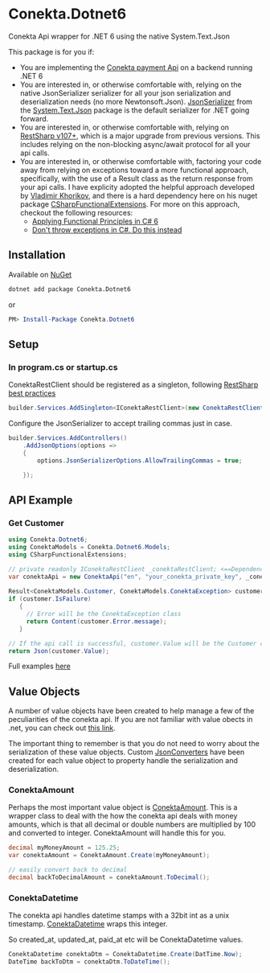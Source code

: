 # Conekta.Dotnet6

Conekta Api wrapper for .NET 6 using the native System.Text.Json

This package is for you if:

- You are implementing the [Conekta payment Api](https://developers.conekta.com/reference/autenticaci%C3%B3n) on a backend running .NET 6
- You are interested in, or otherwise comfortable with, relying on the native JsonSerializer serializer for all your json serialization and deserialization needs (no more Newtonsoft.Json). [JsonSerializer](https://docs.microsoft.com/en-us/dotnet/api/system.text.json.jsonserializer?view=net-6.0) from the [System.Text.Json](https://docs.microsoft.com/en-us/dotnet/api/system.text.json?view=net-6.0) package is the default serializer for .NET going forward.
- You are interested in, or otherwise comfortable with, relying on [RestSharp v107+](https://restsharp.dev/v107/#restsharp-v107), which is a major upgrade from previous versions.  This includes relying on the non-blocking async/await protocol for all your api calls.
- You are interested in, or otherwise comfortable with, factoring your code away from relying on exceptions toward a more functional approach, specifically, with the use of a Result class as the return response from your api calls.  I have explicity adopted the helpful approach developed by [Vladimir Khorikov](https://enterprisecraftsmanship.com),
  and there is a hard dependency here on his nuget package [CSharpFunctionalExtensions](https://www.nuget.org/packages/CSharpFunctionalExtensions/). For more on this approach, checkout the following resources:
  - [Applying Functional Principles in C# 6](https://www.pluralsight.com/courses/csharp-applying-functional-principles)
  - [Don't throw exceptions in C#. Do this instead](https://youtu.be/a1ye9eGTB98)

## Installation

Available on [NuGet](https://www.nuget.org/packages/Conekta.Dotnet6)

```bash
dotnet add package Conekta.Dotnet6
```

or

```powershell
PM> Install-Package Conekta.Dotnet6
```

## Setup

### In program.cs or startup.cs

ConektaRestClient should be registered as a singleton, following [RestSharp best practices](https://restsharp.dev/v107/#restclient-lifecycle)

```csharp
builder.Services.AddSingleton<IConektaRestClient>(new ConektaRestClient());
```

Configure the JsonSerializer to accept trailing commas just in case.

```csharp
builder.Services.AddControllers()
    .AddJsonOptions(options =>
    {
        options.JsonSerializerOptions.AllowTrailingCommas = true;

    });
```

## API Example

### Get Customer

```csharp
using Conekta.Dotnet6;
using ConektaModels = Conekta.Dotnet6.Models;
using CSharpFunctionalExtensions;

// private readonly IConektaRestClient _conektaRestClient; <==Dependency Injected
var conektaApi = new ConektaApi("en", "your_conekta_private_key", _conektaRestClient);
        
Result<ConektaModels.Customer, ConektaModels.ConektaException> customer = await conektaApi.GetCustomerAsync(id);
if (customer.IsFailure)
   {
     // Error will be the ConektaException class
     return Content(customer.Error.message);
   }

// If the api call is successful, customer.Value will be the Customer class
return Json(customer.Value);
```

Full examples [here](https://github.com/brendanalexdr/Conekta.Dotnet6/blob/main/src/DemoWebApi/Controllers/HomeController.cs)

## Value Objects

A number of value objects have been created to help manage a few of the peculiarities of the conekta api.  If you are not familiar with value obects in .net, you can check out [this link](https://docs.microsoft.com/en-us/dotnet/architecture/microservices/microservice-ddd-cqrs-patterns/implement-value-objects).

The important thing to remember is that you do not need to worry about the serialization of these value objects.  Custom [JsonConverters](https://docs.microsoft.com/en-us/dotnet/standard/serialization/system-text-json-converters-how-to?pivots=dotnet-6-0) have been created for each value object to property handle the serialization and deserialization.

### ConektaAmount

Perhaps the most important value object is [ConektaAmount](https://github.com/brendanalexdr/Conekta.Dotnet6/blob/main/src/Conekta.Dotnet6/Values/ConektaAmount/ConektaAmount.cs).  This is a wrapper class to deal with the how the conekta api deals with money amounts, which is that all decimal or double numbers are multiplied by 100 and converted to integer.  ConektaAmount will handle this for you.

```csharp
decimal myMoneyAmount = 125.25;
var conektaAmount = ConektaAmount.Create(myMoneyAmount);

// easily convert back to decimal
decimal backToDecimalAmount = conektaAmount.ToDecimal();
```

### ConektaDatetime

The conekta api handles datetime stamps with a 32bit int as a unix timestamp.  [ConektaDatetime](https://github.com/brendanalexdr/Conekta.Dotnet6/blob/main/src/Conekta.Dotnet6/Values/ConektaDatetime/ConektaDatetime.cs) wraps this integer.

So created_at, updated_at, paid_at etc will be ConektaDatetime values.

```csharp
ConektaDatetime conektaDtm = ConektaDatetime.Create(DatTime.Now);
DateTime backToDtm = conektaDtm.ToDateTime();
```





